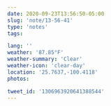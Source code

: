 ```yaml
---
date: 2020-09-23T13:56:50-05:00
slug: 'note/13-56-41'
type: 'notes'
tags:

lang: ''
weather: '87.85°F'
weather-summary: 'Clear'
weather-icon: 'clear-day'
location: '25.7637,-100.4118'
photos:

tweet_id: '1306963920641388544'
---
```

